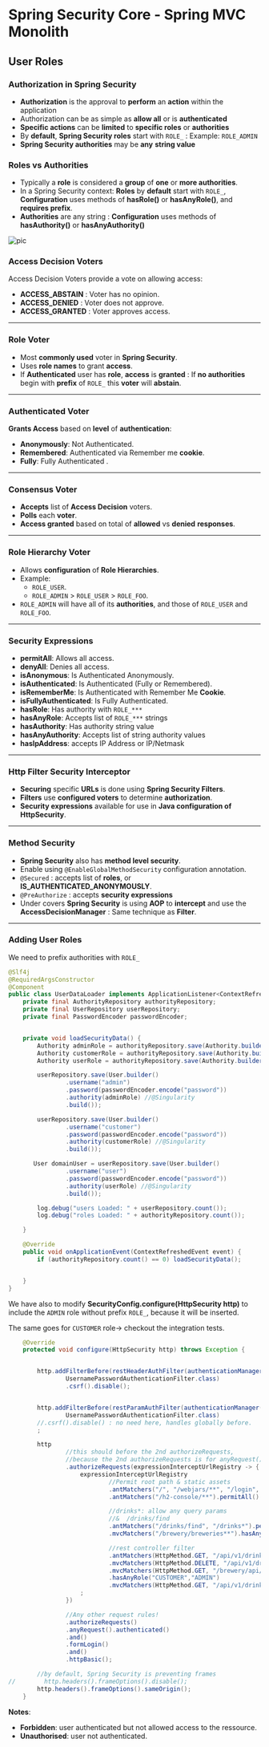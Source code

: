 # Spring Security Core - Spring MVC Monolith

## User Roles 

### Authorization in Spring Security

- **Authorization** is the approval to **perform** an **action** within the application
- Authorization can be as simple as **allow all** or is **authenticated**
- **Specific actions** can be **limited** to **specific roles** or **authorities**
- By **default**, **Spring Security roles** start with `ROLE_` : Example: `ROLE_ADMIN`
- **Spring Security authorities** may be **any** **string value** 


### Roles vs Authorities 
- Typically a **role** is considered a **group** of **one** or **more authorities**.
- In a Spring Security context: **Roles** by **default** start with `ROLE_`, **Configuration** uses methods of **hasRole()** or **hasAnyRole()**, and **requires prefix**.
- **Authorities** are any string : **Configuration** uses methods of **hasAuthority()** or **hasAnyAuthority()**

![pic](Images/roles-authorities.jpg)

### Access Decision Voters

Access Decision Voters provide a vote on allowing access:
- **ACCESS_ABSTAIN** : Voter has no opinion.
- **ACCESS_DENIED** : Voter does not approve.
- **ACCESS_GRANTED** : Voter approves access.
-------

### Role Voter

- Most **commonly used** voter in **Spring Security**.
- Uses **role names** to grant **access**.
- If **Authenticated** user has **role**, **access** is **granted** : If **no authorities** begin with **prefix** of `ROLE_` this **voter** will **abstain**. 
-------

### Authenticated Voter

**Grants Access** based on **level** of **authentication**:
- **Anonymously**: Not Authenticated.
- **Remembered**: Authenticated via Remember me **cookie**.
- **Fully**: Fully Authenticated .
-------

### Consensus Voter
- **Accepts** list of **Access Decision** voters.
- **Polls** each **voter**.
- **Access granted** based on total of **allowed** vs **denied** **responses**.
-------

### Role Hierarchy Voter

- Allows **configuration** of **Role Hierarchies**.
- Example:
	- `ROLE_USER`.
	- `ROLE_ADMIN` > `ROLE_USER` > `ROLE_FOO`.
- `ROLE_ADMIN` will have all of its **authorities**, and those of `ROLE_USER` and `ROLE_FOO`.
-------

### Security Expressions

- **permitAll**: Allows all access.
- **denyAll**: Denies all access.
- **isAnonymous**: Is Authenticated Anonymously.
- **isAuthenticated**: Is Authenticated (Fully or Remembered).
- **isRememberMe**: Is Authenticated with Remember Me **Cookie**.
- **isFullyAuthenticated**: Is Fully Authenticated.
- **hasRole**: Has authority with `ROLE_***`
- **hasAnyRole**: Accepts list of `ROLE_***` strings
- **hasAuthority**: Has authority string value
- **hasAnyAuthority**: Accepts list of string authority values
- **hasIpAddress**: accepts IP Address or IP/Netmask 
-------

### Http Filter Security Interceptor

- **Securing** specific **URLs** is done using **Spring Security Filters**.
- **Filters** use **configured voters** to determine **authorization**.
- **Security expressions** available for use in **Java configuration of HttpSecurity**.
-------

### Method Security

- **Spring Security** also has **method level security**.
- Enable using `@EnableGlobalMethodSecurity` configuration annotation.
- `@Secured` : accepts list of **roles**, or **IS_AUTHENTICATED_ANONYMOUSLY**.
- `@PreAuthorize` : accepts **security expressions**
- Under covers **Spring Security** is using **AOP** to **intercept** and use the **AccessDecisionManager** : Same technique as **Filter**.
-------


### Adding User Roles

We need to prefix authorities with `ROLE_`

```java
@Slf4j
@RequiredArgsConstructor
@Component
public class UserDataLoader implements ApplicationListener<ContextRefreshedEvent> {
    private final AuthorityRepository authorityRepository;
    private final UserRepository userRepository;
    private final PasswordEncoder passwordEncoder;


    private void loadSecurityData() {
        Authority adminRole = authorityRepository.save(Authority.builder().role("ROLE_ADMIN").build());
        Authority customerRole = authorityRepository.save(Authority.builder().role("ROLE_CUSTOMER").build());
        Authority userRole = authorityRepository.save(Authority.builder().role("ROLE_USER").build());

        userRepository.save(User.builder()
                .username("admin")
                .password(passwordEncoder.encode("password"))
                .authority(adminRole) //@Singularity
                .build());

        userRepository.save(User.builder()
                .username("customer")
                .password(passwordEncoder.encode("password"))
                .authority(customerRole) //@Singularity
                .build());

       User domainUser = userRepository.save(User.builder()
                .username("user")
                .password(passwordEncoder.encode("password"))
                .authority(userRole) //@Singularity
                .build());

        log.debug("users Loaded: " + userRepository.count());
        log.debug("roles Loaded: " + authorityRepository.count());

    }

    @Override
    public void onApplicationEvent(ContextRefreshedEvent event) {
        if (authorityRepository.count() == 0) loadSecurityData();


    }
}
```

We have also to modify **SecurityConfig.configure(HttpSecurity http)** to include the `ADMIN` role without prefix `ROLE_`, because it will be inserted.

The same goes for `CUSTOMER` role-> checkout the integration tests.

```java
    @Override
    protected void configure(HttpSecurity http) throws Exception {


        http.addFilterBefore(restHeaderAuthFilter(authenticationManager()),
                UsernamePasswordAuthenticationFilter.class)
                .csrf().disable();


        http.addFilterBefore(restParamAuthFilter(authenticationManager()),
                UsernamePasswordAuthenticationFilter.class)
        //.csrf().disable() : no need here, handles globally before.
        ;

        http
                //this should before the 2nd authorizeRequests,
                //because the 2nd authorizeRequests is for anyRequest()!!!
                .authorizeRequests(expressionInterceptUrlRegistry -> {
                    expressionInterceptUrlRegistry
                            //Permit root path & static assets
                            .antMatchers("/", "/webjars/**", "/login", "/resources/**").permitAll()
                            .antMatchers("/h2-console/**").permitAll() //don't use in production

                            //drinks*: allow any query params
                            //&  /drinks/find
                            .antMatchers("/drinks/find", "/drinks*").permitAll()
                            .mvcMatchers("/brewery/breweries**").hasAnyRole("CUSTOMER","ADMIN")

                            //rest controller filter
                            .antMatchers(HttpMethod.GET, "/api/v1/drink/**").permitAll()
                            .mvcMatchers(HttpMethod.DELETE, "/api/v1/drink/**").hasRole("ADMIN")
                            .mvcMatchers(HttpMethod.GET, "/brewery/api/v1/breweries**")
                            .hasAnyRole("CUSTOMER","ADMIN")
                            .mvcMatchers(HttpMethod.GET, "/api/v1/drinkUpc/{upc}").permitAll()
                    ;
                })

                //Any other request rules!
                .authorizeRequests()
                .anyRequest().authenticated()
                .and()
                .formLogin()
                .and()
                .httpBasic();

        //by default, Spring Security is preventing frames
//        http.headers().frameOptions().disable();
        http.headers().frameOptions().sameOrigin();
    }
```

  
**Notes**: 
- **Forbidden**: user authenticated but not allowed access to the ressource.
- **Unauthorised**: user not authenticated.














